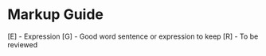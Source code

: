 # Markup Guide

[E] - Expression 
[G] - Good word sentence or expression to keep
[R] - To be reviewed
